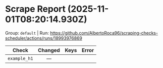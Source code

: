 # Scrape Report (2025-11-01T08:20:14.930Z)

Group: `default`  |  Run: https://github.com/AlbertoRoca96/scraping-checks-scheduler/actions/runs/18993976869

| Check | Changed | Keys | Error |
|---|:---:|:--|:--|
| `example_h1` | — |  |  |
